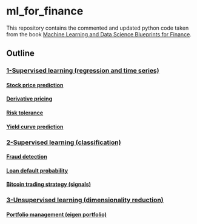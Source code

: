 # ml_for_finance
This repository contains the commented and updated python code taken from the book [Machine Learning and Data Science Blueprints for Finance](https://amzn.to/4a4sVKA).

## Outline

### [1-Supervised learning (regression and time series)](https://github.com/alecontuIT/ml_for_finance/tree/main/supervised%20learning%20(regression%20and%20time%20series))
#### [Stock price prediction](https://github.com/alecontuIT/ml_for_finance/blob/main/supervised%20learning%20(regression%20and%20time%20series)/1_stock_price_prediction.ipynb)
#### [Derivative pricing](https://github.com/alecontuIT/ml_for_finance/blob/main/supervised%20learning%20(regression%20and%20time%20series)/2_derivative_pricing.ipynb)
#### [Risk tolerance](https://github.com/alecontuIT/ml_for_finance/blob/main/supervised%20learning%20(regression%20and%20time%20series)/3_risk_tolerance.ipynb)
#### [Yield curve prediction](https://github.com/alecontuIT/ml_for_finance/blob/main/supervised%20learning%20(regression%20and%20time%20series)/4_yield_curve_prediction.ipynb)


### [2-Supervised learning (classification)](https://github.com/alecontuIT/ml_for_finance/tree/main/supervised%20learning%20(classification))
#### [Fraud detection](https://github.com/alecontuIT/ml_for_finance/blob/main/supervised%20learning%20(classification)/1_fraud_detection.ipynb)
#### [Loan default probability](https://github.com/alecontuIT/ml_for_finance/blob/main/supervised%20learning%20(classification)/2_Loan_default_probability.ipynb)
#### [Bitcoin trading strategy (signals)](https://github.com/alecontuIT/ml_for_finance/blob/main/supervised%20learning%20(classification)/3_Bitcoin_trading_strategy.ipynb)


### [3-Unsupervised learning (dimensionality reduction)](https://github.com/alecontuIT/ml_for_finance/tree/main/unsupervised%20learning%20(dimensionality%20reduction))
#### [Portfolio management (eigen portfolio)](https://github.com/alecontuIT/ml_for_finance/blob/main/unsupervised%20learning%20(dimensionality%20reduction)/1_portfolio_management.ipynb)
